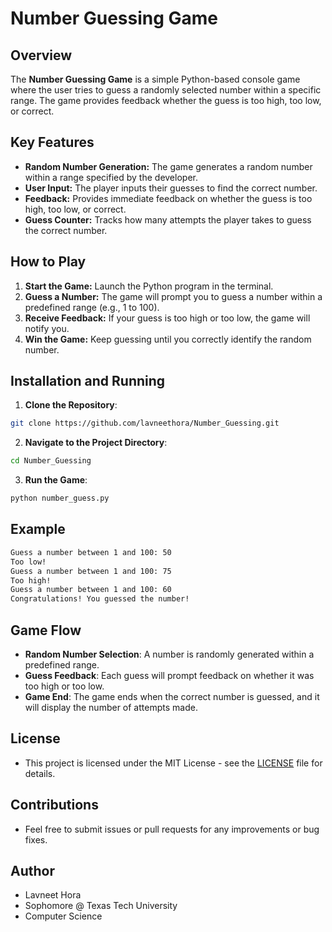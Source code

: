 # Number Guessing Game

## Overview

The **Number Guessing Game** is a simple Python-based console game where the user tries to guess a randomly selected number within a specific range. The game provides feedback whether the guess is too high, too low, or correct.

## Key Features

- **Random Number Generation:** The game generates a random number within a range specified by the developer.
- **User Input:** The player inputs their guesses to find the correct number.
- **Feedback:** Provides immediate feedback on whether the guess is too high, too low, or correct.
- **Guess Counter:** Tracks how many attempts the player takes to guess the correct number.

## How to Play

1. **Start the Game:** Launch the Python program in the terminal.
2. **Guess a Number:** The game will prompt you to guess a number within a predefined range (e.g., 1 to 100).
3. **Receive Feedback:** If your guess is too high or too low, the game will notify you.
4. **Win the Game:** Keep guessing until you correctly identify the random number.

## Installation and Running

1. **Clone the Repository**:
```bash
git clone https://github.com/lavneethora/Number_Guessing.git
```

2. **Navigate to the Project Directory**:
```bash
cd Number_Guessing
```

3. **Run the Game**:
```bash
python number_guess.py
```

## Example

```bash
Guess a number between 1 and 100: 50
Too low!
Guess a number between 1 and 100: 75
Too high!
Guess a number between 1 and 100: 60
Congratulations! You guessed the number!
```

## Game Flow

- **Random Number Selection**: A number is randomly generated within a predefined range.
- **Guess Feedback**: Each guess will prompt feedback on whether it was too high or too low.
- **Game End**: The game ends when the correct number is guessed, and it will display the number of attempts made.

## License

- This project is licensed under the MIT License - see the [LICENSE](LICENSE) file for details.

## Contributions
- Feel free to submit issues or pull requests for any improvements or bug fixes.

## Author

- Lavneet Hora
- Sophomore @ Texas Tech University
- Computer Science
